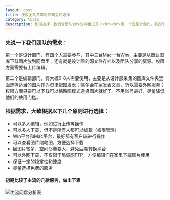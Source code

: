 ```yaml
---
layout: post 
title: 浅谈团队共享协作网盘的选择
category: tools
description: 如何选择一款适合团队协作的网盘工具？<br><br>第一个是设计部门，有四个人需要参与，其中三台Mac一台Win，主要是从商业图库下载图片放到网盘里；还有就是设计图的源文件存档以及团队分享的资源。权限方面需要有上传编辑。<br><br>第二个是编辑部门，有大概6-8人需要使用，主要是从设计部采集的图库文件夹里面选择适当的图片作为资讯配图发表；偶尔会在家发表文章，所以需要外网服务；权限方面只要可以下载可以缩略图模式选择图片就好了。不用账号最好，尽量降低他们的使用门槛。
--- 
```



### 先说一下我们团队的需求：

第一个是设计部门，有四个人需要参与，其中三台Mac一台Win，主要是从商业图库下载图片放到网盘里；还有就是设计图的源文件存档以及团队分享的资源。权限方面需要有上传编辑。

第二个是编辑部门，有大概6-8人需要使用，主要是从设计部采集的图库文件夹里面选择适当的图片作为资讯配图发表；偶尔会在家发表文章，所以需要外网服务；权限方面只要可以下载可以缩略图模式选择图片就好了。不用账号最好，尽量降低他们的使用门槛。

### 根据需求，大致根据以下几个原则进行选择：

*   可以多人编辑，例如进行上传等操作
*   可以多人下载，但不是所有人都可以编辑（权限管理）
*   Win平台和Mac平台，最好都有客户端进行操作
*   可以查看图片缩略图，方便选择下载
*   因图片较多，空间尽量要大，避免后期转换平台
*   可以外网下载，不仅限于局域网FTP，方便编辑们在家里下载图片使用
*   保证一定的稳定性和速度
*   尽量选择免费的服务


#### 初期比较了主流的几款服务，做出下表

![](http://qiniu.zifeixu.com/2014-01-03_team-network-disk.png "主流网盘分析表")


